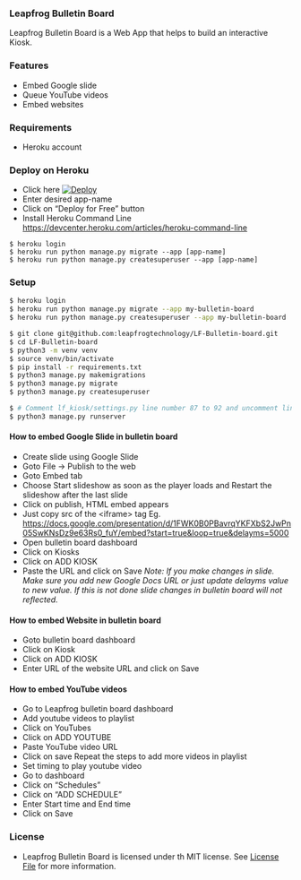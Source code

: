 ### Leapfrog Bulletin Board

Leapfrog Bulletin Board is a Web App that helps to build an interactive Kiosk.


### Features

- Embed Google slide
- Queue YouTube videos
- Embed websites


### Requirements

- Heroku account


### Deploy on Heroku

- Click here [![Deploy](https://www.herokucdn.com/deploy/button.svg)](https://heroku.com/deploy?template=https://github.com/leapfrogtechnology/LF-Bulletin-board/tree/master)
- Enter desired app-name
- Click on “Deploy for Free” button
- Install Heroku Command Line  https://devcenter.heroku.com/articles/heroku-command-line
```
$ heroku login
$ heroku run python manage.py migrate --app [app-name]
$ heroku run python manage.py createsuperuser --app [app-name]
```

### Setup

```bash
$ heroku login
$ heroku run python manage.py migrate --app my-bulletin-board
$ heroku run python manage.py createsuperuser --app my-bulletin-board
```

```bash
$ git clone git@github.com:leapfrogtechnology/LF-Bulletin-board.git
$ cd LF-Bulletin-board
$ python3 -m venv venv
$ source venv/bin/activate
$ pip install -r requirements.txt
$ python3 manage.py makemigrations
$ python3 manage.py migrate
$ python3 manage.py createsuperuser
```

```bash
$ # Comment lf_kiosk/settings.py line number 87 to 92 and uncomment line number 83, 84 to use SQLite database instead of Postgres
$ python3 manage.py runserver
```


#### How to embed Google Slide in bulletin board

- Create slide using Google Slide
- Goto File → Publish to the web
- Goto Embed tab
- Choose Start slideshow as soon as the player loads and Restart the slideshow after the last slide
- Click on publish, HTML embed appears
- Just copy src of the &lt;iframe&gt; tag Eg. https://docs.google.com/presentation/d/1FWK0B0PBavrqYKFXbS2JwPn05SwKNsDz9e63Rs0_fuY/embed?start=true&loop=true&delayms=5000
- Open bulletin board dashboard
- Click on Kiosks
- Click on ADD KIOSK
- Paste the URL and click on Save
_Note: If you make changes in slide. Make sure you add new Google Docs URL or just update delayms value to new value. If this is not done slide changes in bulletin board will not reflected._


#### How to embed Website in bulletin board

- Goto bulletin board dashboard
- Click on Kiosk
- Click on ADD KIOSK
- Enter URL of the website URL and click on Save


#### How to embed YouTube videos

- Go to Leapfrog bulletin board dashboard
- Add youtube videos to playlist
- Click on YouTubes
- Click on ADD YOUTUBE
- Paste YouTube video URL
- Click on save Repeat the steps to add more videos in playlist
- Set timing to play youtube video
- Go to dashboard
- Click on “Schedules”
- Click on “ADD SCHEDULE”
- Enter Start time and End time
- Click on Save


### License

- Leapfrog Bulletin Board is licensed under th MIT license. See [License File](https://github.com/leapfrogtechnology/LF-Bulletin-board/blob/master/LICENSE.txt) for more information.

